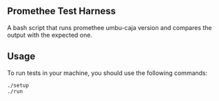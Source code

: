## Promethee Test Harness  
A bash script that runs promethee umbu-caja version and compares the output with the expected one.

## Usage

To run tests in your machine, you should use the following commands:

```
./setup
./run
```